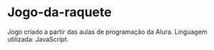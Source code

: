 # Jogo-da-raquete

Jogo criado a partir das aulas de programação da Alura. Linguagem utilizada: JavaScript.
